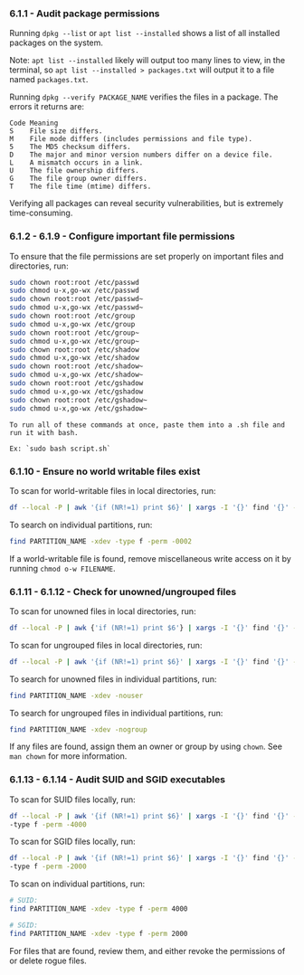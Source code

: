 ### 6.1.1 - Audit package permissions

Running `dpkg --list` or `apt list --installed` 
shows a list of all installed packages on the system.

Note: `apt list --installed` likely will output too many lines to view, in the terminal,
so `apt list --installed > packages.txt` will output it to a file named `packages.txt`.

Running `dpkg --verify PACKAGE_NAME` verifies the files in a package.
The errors it returns are:
```
Code Meaning
S    File size differs.
M    File mode differs (includes permissions and file type).
5    The MD5 checksum differs.
D    The major and minor version numbers differ on a device file.
L    A mismatch occurs in a link.
U    The file ownership differs.
G    The file group owner differs.
T    The file time (mtime) differs.
```

Verifying all packages can reveal security vulnerabilities, but is extremely time-consuming.

### 6.1.2 - 6.1.9 - Configure important file permissions

To ensure that the file permissions are set properly on important files and directories, run:
```bash
sudo chown root:root /etc/passwd
sudo chmod u-x,go-wx /etc/passwd
sudo chown root:root /etc/passwd~
sudo chmod u-x,go-wx /etc/passwd~
sudo chown root:root /etc/group
sudo chmod u-x,go-wx /etc/group
sudo chown root:root /etc/group~
sudo chmod u-x,go-wx /etc/group~
sudo chown root:root /etc/shadow
sudo chmod u-x,go-wx /etc/shadow
sudo chown root:root /etc/shadow~
sudo chmod u-x,go-wx /etc/shadow~
sudo chown root:root /etc/gshadow
sudo chmod u-x,go-wx /etc/gshadow
sudo chown root:root /etc/gshadow~
sudo chmod u-x,go-wx /etc/gshadow~
```

```{admonition} Note
To run all of these commands at once, paste them into a .sh file and run it with bash.

Ex: `sudo bash script.sh`
```

### 6.1.10 - Ensure no world writable files exist

To scan for world-writable files in local directories, run:
```bash
df --local -P | awk '{if (NR!=1) print $6}' | xargs -I '{}' find '{}' -xdev -type f -perm -0002
```

To search on individual partitions, run:
```bash
find PARTITION_NAME -xdev -type f -perm -0002
```

If a world-writable file is found, remove miscellaneous write access on it by running `chmod o-w FILENAME`.

### 6.1.11 - 6.1.12 - Check for unowned/ungrouped files

To scan for unowned files in local directories, run:
```bash
df --local -P | awk {'if (NR!=1) print $6'} | xargs -I '{}' find '{}' -xdev -nouser
```

To scan for ungrouped files in local directories, run:
```bash
df --local -P | awk '{if (NR!=1) print $6}' | xargs -I '{}' find '{}' -xdev -nogroup
```

To search for unowned files in individual partitions, run:
```bash
find PARTITION_NAME -xdev -nouser
```

To search for ungrouped files in individual partitions, run:
```bash
find PARTITION_NAME -xdev -nogroup
```

If any files are found, assign them an owner or group by using `chown`. 
See `man chown` for more information.

### 6.1.13 - 6.1.14 - Audit SUID and SGID executables

To scan for SUID files locally, run:
```bash
df --local -P | awk '{if (NR!=1) print $6}' | xargs -I '{}' find '{}' -xdev
-type f -perm -4000
```

To scan for SGID files locally, run:
```bash
df --local -P | awk '{if (NR!=1) print $6}' | xargs -I '{}' find '{}' -xdev
-type f -perm -2000
```

To scan on individual partitions, run:
```bash
# SUID:
find PARTITION_NAME -xdev -type f -perm 4000

# SGID:
find PARTITION_NAME -xdev -type f -perm 2000
```

For files that are found, review them, and either revoke the permissions of or delete rogue files.
